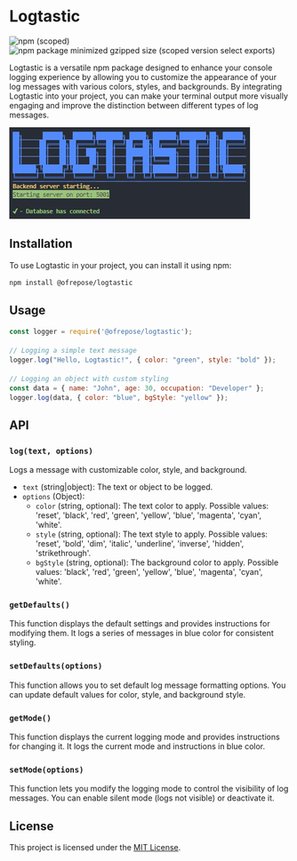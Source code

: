 # Logtastic
![npm (scoped)](https://img.shields.io/npm/v/%40ofrepose/logtastic)![npm package minimized gzipped size (scoped version select exports)](https://img.shields.io/bundlejs/size/%40ofrepose/logtastic%401.0.1)

Logtastic is a versatile npm package designed to enhance your console logging experience by allowing you to customize the appearance of your log messages with various colors, styles, and backgrounds. By integrating Logtastic into your project, you can make your terminal output more visually engaging and improve the distinction between different types of log messages.

[<img src="https://github.com/Ofrepose/Ofrepose/blob/master/imgs/logtastic2.jpg">](https://github.com/Ofrepose/Ofrepose/blob/master/imgs/logtastic2.jpg)

## Installation

To use Logtastic in your project, you can install it using npm:

```bash
npm install @ofrepose/logtastic
```

## Usage

```javascript
const logger = require('@ofrepose/logtastic');

// Logging a simple text message
logger.log("Hello, Logtastic!", { color: "green", style: "bold" });

// Logging an object with custom styling
const data = { name: "John", age: 30, occupation: "Developer" };
logger.log(data, { color: "blue", bgStyle: "yellow" });
```

## API

### `log(text, options)`

Logs a message with customizable color, style, and background.

- `text` (string|object): The text or object to be logged.
- `options` (Object):
  - `color` (string, optional): The text color to apply. Possible values: 'reset', 'black', 'red', 'green', 'yellow', 'blue', 'magenta', 'cyan', 'white'.
  - `style` (string, optional): The text style to apply. Possible values: 'reset', 'bold', 'dim', 'italic', 'underline', 'inverse', 'hidden', 'strikethrough'.
  - `bgStyle` (string, optional): The background color to apply. Possible values: 'black', 'red', 'green', 'yellow', 'blue', 'magenta', 'cyan', 'white'.
 
### `getDefaults()`

This function displays the default settings and provides instructions for modifying them. It logs a series of messages in blue color for consistent styling.

### `setDefaults(options)`

This function allows you to set default log message formatting options. You can update default values for color, style, and background style.

### `getMode()`

This function displays the current logging mode and provides instructions for changing it. It logs the current mode and instructions in blue color.

### `setMode(options)`

This function lets you modify the logging mode to control the visibility of log messages. You can enable silent mode (logs not visible) or deactivate it.

## License

This project is licensed under the [MIT License](https://opensource.org/licenses/MIT).
